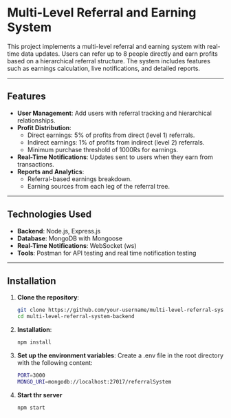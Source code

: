 # Multi-Level Referral and Earning System

This project implements a multi-level referral and earning system with real-time data updates. Users can refer up to 8 people directly and earn profits based on a hierarchical referral structure. The system includes features such as earnings calculation, live notifications, and detailed reports.

---

## Features

- **User Management**: Add users with referral tracking and hierarchical relationships.
- **Profit Distribution**:
  - Direct earnings: 5% of profits from direct (level 1) referrals.
  - Indirect earnings: 1% of profits from indirect (level 2)  referrals.
  - Minimum purchase threshold of 1000Rs for earnings.
- **Real-Time Notifications**: Updates sent to users when they earn from transactions.
- **Reports and Analytics**:
  - Referral-based earnings breakdown.
  - Earning sources from each leg of the referral tree.

---

## Technologies Used

- **Backend**: Node.js, Express.js
- **Database**: MongoDB with Mongoose
- **Real-Time Notifications**: WebSocket (ws)
- **Tools**: Postman for API testing and real time notification testing

---

## Installation

1. **Clone the repository**:
   ```bash
   git clone https://github.com/your-username/multi-level-referral-system.git
   cd multi-level-referral-system-backend
2. **Installation**:
   ```bash
   npm install
3. **Set up the environment variables**: Create a .env file in the root directory with the following content:
   ```bash
   PORT=3000
   MONGO_URI=mongodb://localhost:27017/referralSystem
4. **Start thr server**
   ```bash
   npm start
